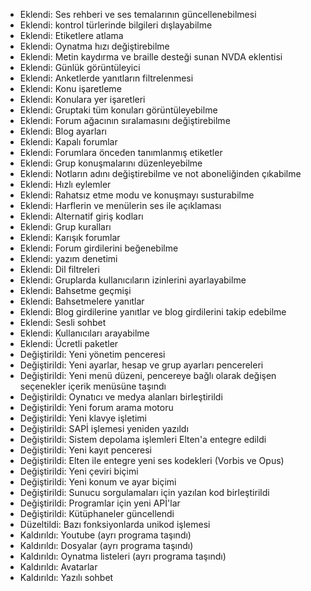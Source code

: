 - Eklendi: Ses rehberi ve ses temalarının güncellenebilmesi
- Eklendi: kontrol türlerinde bilgileri dışlayabilme
- Eklendi: Etiketlere atlama
- Eklendi: Oynatma hızı değiştirebilme
- Eklendi: Metin kaydırma ve braille desteği sunan NVDA eklentisi
- Eklendi: Günlük görüntüleyici
- Eklendi: Anketlerde yanıtların filtrelenmesi
- Eklendi: Konu işaretleme
- Eklendi: Konulara yer işaretleri
- Eklendi: Gruptaki tüm konuları görüntüleyebilme
- Eklendi: Forum ağacının sıralamasını değiştirebilme
- Eklendi: Blog ayarları
- Eklendi: Kapalı forumlar
- Eklendi: Forumlara önceden tanımlanmış etiketler
- Eklendi: Grup konuşmalarını düzenleyebilme
- Eklendi: Notların adını değiştirebilme ve not aboneliğinden çıkabilme
- Eklendi: Hızlı eylemler
- Eklendi: Rahatsız etme modu ve konuşmayı susturabilme
- Eklendi: Harflerin ve menülerin ses ile açıklaması
- Eklendi: Alternatif giriş kodları
- Eklendi: Grup kuralları
- Eklendi: Karışık forumlar
- Eklendi: Forum girdilerini beğenebilme
- Eklendi: yazım denetimi
- Eklendi: Dil filtreleri
- Eklendi: Gruplarda kullanıcıların izinlerini ayarlayabilme
- Eklendi: Bahsetme geçmişi
- Eklendi: Bahsetmelere yanıtlar
- Eklendi: Blog girdilerine yanıtlar ve blog girdilerini takip edebilme
- Eklendi: Sesli sohbet
- Eklendi: Kullanıcıları arayabilme
- Eklendi: Ücretli paketler
- Değiştirildi: Yeni yönetim penceresi
- Değiştirildi: Yeni ayarlar, hesap ve grup ayarları pencereleri
- Değiştirildi: Yeni menü düzeni, pencereye bağlı olarak değişen seçenekler içerik menüsüne taşındı
- Değiştirildi: Oynatıcı ve medya alanları birleştirildi
- Değiştirildi: Yeni forum arama motoru
- Değiştirildi: Yeni klavye işletimi
- Değiştirildi: SAPİ işlemesi yeniden yazıldı
- Değiştirildi: Sistem depolama işlemleri Elten'a entegre edildi
- Değiştirildi: Yeni kayıt penceresi
- Değiştirildi: Elten ile entegre yeni ses kodekleri (Vorbis ve Opus)
- Değiştirildi: Yeni çeviri biçimi
- Değiştirildi: Yeni konum ve ayar biçimi
- Değiştirildi: Sunucu sorgulamaları için yazılan kod birleştirildi
- Değiştirildi: Programlar için yeni APİ'lar
- Değiştirildi: Kütüphaneler güncellendi
- Düzeltildi: Bazı fonksiyonlarda unikod işlemesi
- Kaldırıldı: Youtube (ayrı programa taşındı)
- Kaldırıldı: Dosyalar (ayrı programa taşındı)
- Kaldırıldı: Oynatma listeleri (ayrı programa taşındı)
- Kaldırıldı: Avatarlar
- Kaldırıldı: Yazılı sohbet